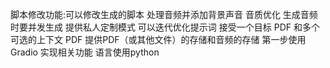 脚本修改功能:可以修改生成的脚本
处理音频并添加背景声音 音质优化
生成音频时要并发生成
提供私人定制模式 可以迭代优化提示词
接受一个目标 PDF 和多个可选的上下文 PDF
提供PDF（或其他文件）的存储和音频的存储
第一步使用Gradio 实现相关功能
语言使用python